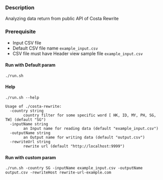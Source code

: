 ### Description
Analyzing data return from public API of Costa Rewrite

### Prerequisite
- Input CSV file
- Default CSV file name `example_input.csv`
- CSV file must have Header view sample file `example_input.csv`

#### Run with Default param
```
./run.sh 
```

#### Help
```
./run.sh --help

Usage of ./costa-rewrite:
  -country string
    	country filter for some specific word [ HK, ID, MY, PH, SG, TW] (default "SG")
  -inputName string
    	an Input name for reading data (default "example_input.csv")
  -outputName string
    	an Output name for writing data (default "output.csv")
  -rewriteUrl string
    	rewrite url (default "http://localhost:9999")
```

#### Run with custom param 
```
./run.sh -country SG -inputName example_input.csv -outputName output.csv -rewriteHost rewrite-url-example.com
```